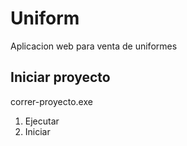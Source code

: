 # Uniform
Aplicacion web para venta de uniformes

## Iniciar proyecto

correr-proyecto.exe

1. Ejecutar
2. Iniciar
